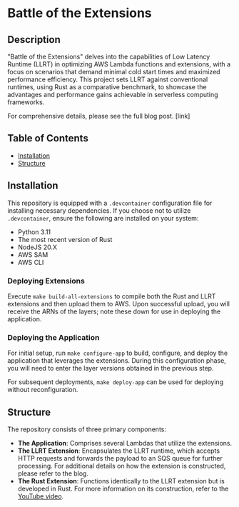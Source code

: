 # Battle of the Extensions

## Description
"Battle of the Extensions" delves into the capabilities of Low Latency Runtime (LLRT) in optimizing AWS Lambda functions and extensions, with a focus on scenarios that demand minimal cold start times and maximized performance efficiency. This project sets LLRT against conventional runtimes, using Rust as a comparative benchmark, to showcase the advantages and performance gains achievable in serverless computing frameworks.

For comprehensive details, please see the full blog post.
[link]

## Table of Contents
- [Installation](#installation)
- [Structure](#structure)

## Installation
This repository is equipped with a `.devcontainer` configuration file for installing necessary dependencies. If you choose not to utilize `.devcontainer`, ensure the following are installed on your system:
* Python 3.11
* The most recent version of Rust
* NodeJS 20.X
* AWS SAM
* AWS CLI

### Deploying Extensions
Execute `make build-all-extensions` to compile both the Rust and LLRT extensions and then upload them to AWS. Upon successful upload, you will receive the ARNs of the layers; note these down for use in deploying the application.

### Deploying the Application
For initial setup, run `make configure-app` to build, configure, and deploy the application that leverages the extensions. During this configuration phase, you will need to enter the layer versions obtained in the previous step.

For subsequent deployments, `make deploy-app` can be used for deploying without reconfiguration.

## Structure
The repository consists of three primary components:
* **The Application**: Comprises several Lambdas that utilize the extensions.
* **The LLRT Extension**: Encapsulates the LLRT runtime, which accepts HTTP requests and forwards the payload to an SQS queue for further processing. For additional details on how the extension is constructed, please refer to the blog.
* **The Rust Extension**: Functions identically to the LLRT extension but is developed in Rust. For more information on its construction, refer to the [YouTube video](https://youtu.be/Mdh_2PXe9i8?si=jgaOEcgL-FXn49iq&t=2158).

